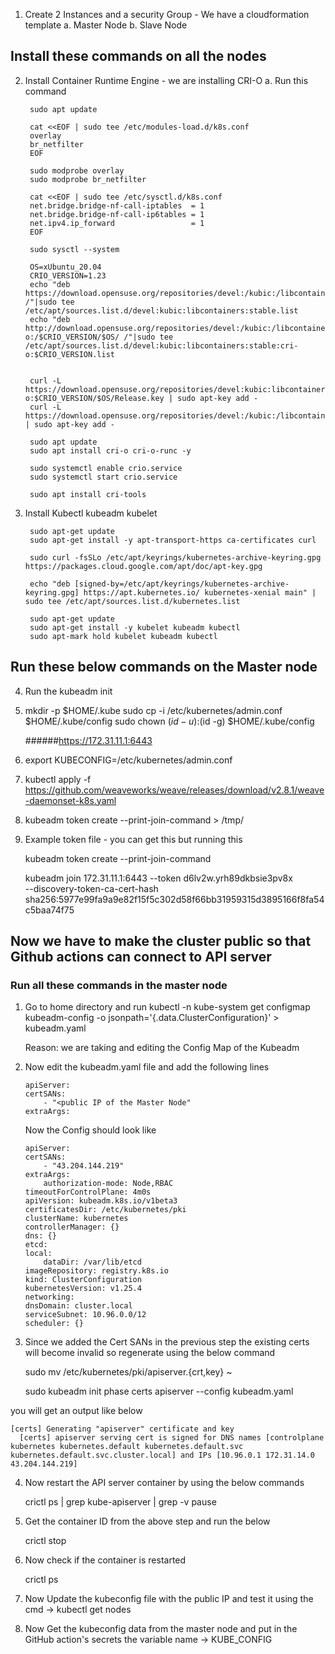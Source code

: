 1. Create 2 Instances and a security Group - We have a cloudformation template
    a. Master Node
    b. Slave Node

## Install these commands on all the nodes 

2. Install Container Runtime Engine - we are installing CRI-O
    a. Run this command 

        sudo apt update

        cat <<EOF | sudo tee /etc/modules-load.d/k8s.conf
        overlay
        br_netfilter
        EOF

        sudo modprobe overlay
        sudo modprobe br_netfilter

        cat <<EOF | sudo tee /etc/sysctl.d/k8s.conf
        net.bridge.bridge-nf-call-iptables  = 1
        net.bridge.bridge-nf-call-ip6tables = 1
        net.ipv4.ip_forward                 = 1
        EOF

        sudo sysctl --system

        OS=xUbuntu_20.04
        CRIO_VERSION=1.23
        echo "deb https://download.opensuse.org/repositories/devel:/kubic:/libcontainers:/stable/$OS/ /"|sudo tee /etc/apt/sources.list.d/devel:kubic:libcontainers:stable.list
        echo "deb http://download.opensuse.org/repositories/devel:/kubic:/libcontainers:/stable:/cri-o:/$CRIO_VERSION/$OS/ /"|sudo tee /etc/apt/sources.list.d/devel:kubic:libcontainers:stable:cri-o:$CRIO_VERSION.list


        curl -L https://download.opensuse.org/repositories/devel:kubic:libcontainers:stable:cri-o:$CRIO_VERSION/$OS/Release.key | sudo apt-key add -
        curl -L https://download.opensuse.org/repositories/devel:/kubic:/libcontainers:/stable/$OS/Release.key | sudo apt-key add -

        sudo apt update
        sudo apt install cri-o cri-o-runc -y 

        sudo systemctl enable crio.service
        sudo systemctl start crio.service  

        sudo apt install cri-tools


3. Install Kubectl kubeadm kubelet     

        sudo apt-get update
        sudo apt-get install -y apt-transport-https ca-certificates curl

        sudo curl -fsSLo /etc/apt/keyrings/kubernetes-archive-keyring.gpg https://packages.cloud.google.com/apt/doc/apt-key.gpg

        echo "deb [signed-by=/etc/apt/keyrings/kubernetes-archive-keyring.gpg] https://apt.kubernetes.io/ kubernetes-xenial main" | sudo tee /etc/apt/sources.list.d/kubernetes.list

        sudo apt-get update
        sudo apt-get install -y kubelet kubeadm kubectl
        sudo apt-mark hold kubelet kubeadm kubectl


## Run these below commands on the Master node

4. Run the kubeadm init 

5. mkdir -p $HOME/.kube
   sudo cp -i /etc/kubernetes/admin.conf $HOME/.kube/config
   sudo chown $(id -u):$(id -g) $HOME/.kube/config

   ######https://172.31.11.1:6443

6. export KUBECONFIG=/etc/kubernetes/admin.conf

7. kubectl apply -f https://github.com/weaveworks/weave/releases/download/v2.8.1/weave-daemonset-k8s.yaml

8. kubeadm token create --print-join-command > /tmp/

9. Example token file - you can get this but running this 

    kubeadm token create --print-join-command

    kubeadm join 172.31.11.1:6443 --token d6lv2w.yrh89dkbsie3pv8x \
	--discovery-token-ca-cert-hash sha256:5977e99fa9a9e82f15f5c302d58f66bb31959315d3895166f8fa54c5baa74f75


## Now we have to make the cluster public so that Github actions can connect to API server

### Run all these commands in the master node 

1. Go to home directory and run 
    kubectl -n kube-system get configmap kubeadm-config -o jsonpath='{.data.ClusterConfiguration}' > kubeadm.yaml

   Reason: we are taking and editing the Config Map of the Kubeadm 

2. Now edit the kubeadm.yaml file and add the following lines

    ```
    apiServer:
    certSANs:
        - "<public IP of the Master Node"
    extraArgs:
    ```

    Now the Config should look like 

    ```
    apiServer:
    certSANs:
        - "43.204.144.219"
    extraArgs:
        authorization-mode: Node,RBAC
    timeoutForControlPlane: 4m0s
    apiVersion: kubeadm.k8s.io/v1beta3
    certificatesDir: /etc/kubernetes/pki
    clusterName: kubernetes
    controllerManager: {}
    dns: {}
    etcd:
    local:
        dataDir: /var/lib/etcd
    imageRepository: registry.k8s.io
    kind: ClusterConfiguration
    kubernetesVersion: v1.25.4
    networking:
    dnsDomain: cluster.local
    serviceSubnet: 10.96.0.0/12
    scheduler: {}
    ```

3. Since we added the Cert SANs in the previous step the existing certs will become invalid so regenerate using the below command 

    sudo mv /etc/kubernetes/pki/apiserver.{crt,key} ~

    sudo kubeadm init phase certs apiserver --config kubeadm.yaml

  you will get an output like below 

  ```
  [certs] Generating "apiserver" certificate and key
    [certs] apiserver serving cert is signed for DNS names [controlplane kubernetes kubernetes.default kubernetes.default.svc kubernetes.default.svc.cluster.local] and IPs [10.96.0.1 172.31.14.0 43.204.144.219]
  ```

4. Now restart the API server container by using the below commands 

    crictl ps | grep kube-apiserver | grep -v pause

5. Get the container ID from the above step and run the below 

    crictl stop <containerID>

6. Now check if the container is restarted 

    crictl ps 

7. Now Update the kubeconfig file with the public IP and test it using the cmd -> kubectl get nodes

8. Now Get the kubeconfig data from the master node and put in the GitHub action's secrets the variable name -> KUBE_CONFIG





